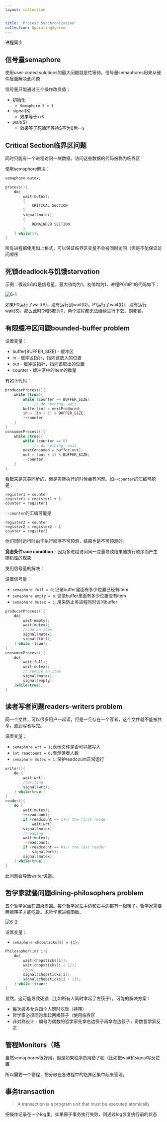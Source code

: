 ```yaml
---
layout: collection


title: 'Process Synchronization'
collection: OperatingSystem
---
```



进程同步

## 信号量semaphore

使用user-coded solutions的最大问题就是忙等待。信号量semaphores用来从硬件层面解决此问题

信号量只能通过三个操作改变值：
- 初始化
  - `Semaphore S = 1`
- signal(S)
  - 效果等于`++S`
- wait(S)
  - 效果等于死循环等待S不为0后`--S`

## Critical Section临界区问题

同时只能有一个进程访问一块数据。访问这些数据的代码被称为临界区

使用semaphore解决：

```c++
semaphore mutex;

process(){
	do{
		wait(mutex);
		{
			CRITICAL SECTION
		}
		signal(mutex);
		{
			REMAINDER SECTION
		}
	} while(1);
}
```

所有进程都使用如上格式，可以保证临界区变量不会被同时访问（但是不能保证访问顺序

## 死锁deadlock与饥饿starvation

示例：假设S和Q是信号量，最大值均为1，初值均为1，进程P0和P1的代码如下：

![6-1](./_img/6-1.png)

如果P0运行了wait(S)，没有运行到wait(Q)。P1运行了wait(Q)，没有运行wait(S)。那么此时Q和S都为0，两个进程都无法继续进行下去，则死锁。

## 有限缓冲区问题bounded-buffer problem

设置变量：
- buffer[BUFFER_SIZE] - 缓冲区
- in - 缓冲区指针，指向该放入的位置
- out - 缓冲区指针，指向该取出的位置
- counter - 缓冲区中的item的数量

有如下代码：

```c++
producerProcess(){
	while (true){
		while (counter == BUFFER_SIZE)
			;// do nothing, wait
		buffer[in] = nextProduced;
		in = (in + 1) % BUFFER_SIZE;
		++counter
	}
}
consumerProcess(){
	while (true){
		while (counter == 0)
			;// do nothing, wait
		nextConsumed = buffer[out];
		out = (out + 1) % BUFFER_SIZE;
		--counter;
	}
}
```

看起来是完美同步的，但是实际执行的时候会有问题。如`++counter`的汇编可能是：

```
register1 = counter
register1 = register1 + 1
counter = register1
```

`--counter`的汇编可能是

```
register2 = counter
register2 = register2 - 1
counter = register2
```

他们同时运行时由于执行顺序不可预测，结果也是不可预测的。

**竞态条件race condition** - 因为多进程访问同一变量导致结果随执行顺序而产生随机性的现象

使用信号量的解决：

设置信号量：
- `semaphore full = 0;`记录buffer里面有多少位置已经有item
- `semaphore empty = n;`记录buffer里面有多少位置没有item
- `semaphore mutex = 1;`用来防止多进程同时访问buffer

```c++
producerProcess(){
	do{
		wait(empty);
		wait(mutex);
		//add an item
		signal(mutex);
		signal(full);
	} while (true);
}
consumerProcess(){
	do{
		wait(full);
		wait(mutex);
		// remove an item
		signal(mutex);
		signal(empty);
	}while(true);
}
```

## 读者写者问题readers-writers problem

同一个文件，可以很多用户一起读，但是一旦存在一个写者，这个文件就不能被共享，直到写者写完。

设置变量：
- `semaphore wrt = 1;`表示文件是否可以被写入
- `int readcount = 0;`表示读者人数
- `semaphore mutex = 1;`保护readcount正常运行

```c++
writer(){
	do {
		wait(wrt);
		//writing
		signal(wrt);
	} while(true);
}
reader(){
	do {
		wait(mutex);
		++readcount;
		if (readcount == 1)// the first reader
			wait(wrt);
		signal(mutex);
		//reading
		wait(mutex);
		--readcount;
		if (readcount == 0)// the last reader
			signal(wrt);
		signal(mutex);
	} while(true);
}
```

此问题会导致writer饥饿。

## 哲学家就餐问题dining-philosophers problem

五个哲学家坐在圆桌周围。每个哲学家左手边和右手边都有一根筷子。哲学家需要两根筷子才能吃饭。求哲学家进程函数。

![6-2](./_img/6-2.png)

设置变量：
- `semaphore chopsticks[5] = {1};`

```c++
Philosopher(int i){
	do{
		wait(chopsticks[i]);
		wait(chopsticks[i + 1]);
		//eat
		signal(chopsticks[i]);
		signal(chopsticks[i + 1]);
	} while (true);
}
```

显然，这可能导致死锁（比如所有人同时拿起了左筷子）。可能的解决方案：
- 每次最多允许四个人同时吃饭（持筷）
- 哲学家必须同时拿起两根筷子（使用临界区
- 非对称设计 - 编号为偶数的哲学家先拿右边筷子再拿左边筷子，奇数哲学家反之

## 管程Monitors（略

虽然semaphores很好用，但是如果程序员用错了呢（比如把wait和signal写反位置

所以需要一个管程，把分散在各进程中的临界区集中起来管理。

## 事务transaction

>A transaction is a program unit that must be executed atomically

把操作记录在一个log里。如果原子事务执行失败，则通过log恢复执行前的状态



